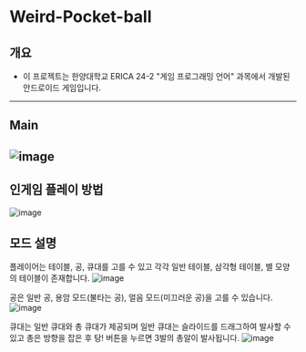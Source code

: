 # Weird-Pocket-ball
## 개요

- 이 프로젝트는 한양대학교 ERICA 24-2 "게임 프로그래밍 언어" 과목에서 개발된 안드로이드 게임입니다. 
----------------------
## Main
![image](https://github.com/Home-run-Ball-Samgak-Kimbap/Weird-Pocket-ball/assets/77945724/38140ddb-c37e-4310-aeff-f81309e5bbe6)
---------
## 인게임 플레이 방법
![image](https://github.com/Home-run-Ball-Samgak-Kimbap/Weird-Pocket-ball/assets/77945724/e03e9b6b-3e9f-45ee-a17a-bcc4c73d16fa)

## 모드 설명

플레이어는 테이블, 공, 큐대를 고를 수 있고 각각 일반 테이블, 삼각형 테이블, 별 모양의 테이블이 존재합니다.
![image](https://github.com/Home-run-Ball-Samgak-Kimbap/Weird-Pocket-ball/assets/77945724/9aa25a7f-b9c4-4d2e-beea-057d8bab17a6)

공은 일반 공, 용암 모드(불타는 공), 얼음 모드(미끄러운 공)을 고를 수 있습니다.
![image](https://github.com/Home-run-Ball-Samgak-Kimbap/Weird-Pocket-ball/assets/77945724/e2b58c3e-edba-4b72-bfaa-3bb136ef9cc8)

큐대는 일반 큐대와 총 큐대가 제공되며 일반 큐대는 슬라이드를 드래그하여 발사할 수 있고 총은 방향을 잡은 후 탕! 버튼을 누르면 3발의 총알이 발사됩니다.
![image](https://github.com/Home-run-Ball-Samgak-Kimbap/Weird-Pocket-ball/assets/77945724/34ddfe7d-353a-4a07-8123-87414f658b7e)


